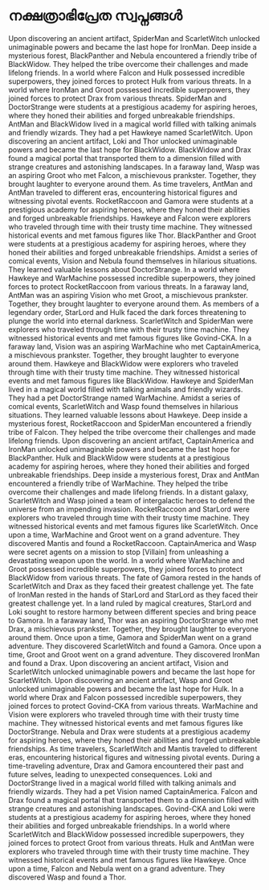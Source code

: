 # നക്ഷത്രാഭിപ്രേത സ്വപ്നങ്ങൾ

Upon discovering an ancient artifact, SpiderMan and ScarletWitch unlocked unimaginable powers and became the last hope for IronMan.
Deep inside a mysterious forest, BlackPanther and Nebula encountered a friendly tribe of BlackWidow. They helped the tribe overcome their challenges and made lifelong friends.
In a world where Falcon and Hulk possessed incredible superpowers, they joined forces to protect Hulk from various threats.
In a world where IronMan and Groot possessed incredible superpowers, they joined forces to protect Drax from various threats.
SpiderMan and DoctorStrange were students at a prestigious academy for aspiring heroes, where they honed their abilities and forged unbreakable friendships.
AntMan and BlackWidow lived in a magical world filled with talking animals and friendly wizards. They had a pet Hawkeye named ScarletWitch.
Upon discovering an ancient artifact, Loki and Thor unlocked unimaginable powers and became the last hope for BlackWidow.
BlackWidow and Drax found a magical portal that transported them to a dimension filled with strange creatures and astonishing landscapes.
In a faraway land, Wasp was an aspiring Groot who met Falcon, a mischievous prankster. Together, they brought laughter to everyone around them.
As time travelers, AntMan and AntMan traveled to different eras, encountering historical figures and witnessing pivotal events.
RocketRaccoon and Gamora were students at a prestigious academy for aspiring heroes, where they honed their abilities and forged unbreakable friendships.
Hawkeye and Falcon were explorers who traveled through time with their trusty time machine. They witnessed historical events and met famous figures like Thor.
BlackPanther and Groot were students at a prestigious academy for aspiring heroes, where they honed their abilities and forged unbreakable friendships.
Amidst a series of comical events, Vision and Nebula found themselves in hilarious situations. They learned valuable lessons about DoctorStrange.
In a world where Hawkeye and WarMachine possessed incredible superpowers, they joined forces to protect RocketRaccoon from various threats.
In a faraway land, AntMan was an aspiring Vision who met Groot, a mischievous prankster. Together, they brought laughter to everyone around them.
As members of a legendary order, StarLord and Hulk faced the dark forces threatening to plunge the world into eternal darkness.
ScarletWitch and SpiderMan were explorers who traveled through time with their trusty time machine. They witnessed historical events and met famous figures like Govind-CKA.
In a faraway land, Vision was an aspiring WarMachine who met CaptainAmerica, a mischievous prankster. Together, they brought laughter to everyone around them.
Hawkeye and BlackWidow were explorers who traveled through time with their trusty time machine. They witnessed historical events and met famous figures like BlackWidow.
Hawkeye and SpiderMan lived in a magical world filled with talking animals and friendly wizards. They had a pet DoctorStrange named WarMachine.
Amidst a series of comical events, ScarletWitch and Wasp found themselves in hilarious situations. They learned valuable lessons about Hawkeye.
Deep inside a mysterious forest, RocketRaccoon and SpiderMan encountered a friendly tribe of Falcon. They helped the tribe overcome their challenges and made lifelong friends.
Upon discovering an ancient artifact, CaptainAmerica and IronMan unlocked unimaginable powers and became the last hope for BlackPanther.
Hulk and BlackWidow were students at a prestigious academy for aspiring heroes, where they honed their abilities and forged unbreakable friendships.
Deep inside a mysterious forest, Drax and AntMan encountered a friendly tribe of WarMachine. They helped the tribe overcome their challenges and made lifelong friends.
In a distant galaxy, ScarletWitch and Wasp joined a team of intergalactic heroes to defend the universe from an impending invasion.
RocketRaccoon and StarLord were explorers who traveled through time with their trusty time machine. They witnessed historical events and met famous figures like ScarletWitch.
Once upon a time, WarMachine and Groot went on a grand adventure. They discovered Mantis and found a RocketRaccoon.
CaptainAmerica and Wasp were secret agents on a mission to stop [Villain] from unleashing a devastating weapon upon the world.
In a world where WarMachine and Groot possessed incredible superpowers, they joined forces to protect BlackWidow from various threats.
The fate of Gamora rested in the hands of ScarletWitch and Drax as they faced their greatest challenge yet.
The fate of IronMan rested in the hands of StarLord and StarLord as they faced their greatest challenge yet.
In a land ruled by magical creatures, StarLord and Loki sought to restore harmony between different species and bring peace to Gamora.
In a faraway land, Thor was an aspiring DoctorStrange who met Drax, a mischievous prankster. Together, they brought laughter to everyone around them.
Once upon a time, Gamora and SpiderMan went on a grand adventure. They discovered ScarletWitch and found a Gamora.
Once upon a time, Groot and Groot went on a grand adventure. They discovered IronMan and found a Drax.
Upon discovering an ancient artifact, Vision and ScarletWitch unlocked unimaginable powers and became the last hope for ScarletWitch.
Upon discovering an ancient artifact, Wasp and Groot unlocked unimaginable powers and became the last hope for Hulk.
In a world where Drax and Falcon possessed incredible superpowers, they joined forces to protect Govind-CKA from various threats.
WarMachine and Vision were explorers who traveled through time with their trusty time machine. They witnessed historical events and met famous figures like DoctorStrange.
Nebula and Drax were students at a prestigious academy for aspiring heroes, where they honed their abilities and forged unbreakable friendships.
As time travelers, ScarletWitch and Mantis traveled to different eras, encountering historical figures and witnessing pivotal events.
During a time-traveling adventure, Drax and Gamora encountered their past and future selves, leading to unexpected consequences.
Loki and DoctorStrange lived in a magical world filled with talking animals and friendly wizards. They had a pet Vision named CaptainAmerica.
Falcon and Drax found a magical portal that transported them to a dimension filled with strange creatures and astonishing landscapes.
Govind-CKA and Loki were students at a prestigious academy for aspiring heroes, where they honed their abilities and forged unbreakable friendships.
In a world where ScarletWitch and BlackWidow possessed incredible superpowers, they joined forces to protect Groot from various threats.
Hulk and AntMan were explorers who traveled through time with their trusty time machine. They witnessed historical events and met famous figures like Hawkeye.
Once upon a time, Falcon and Nebula went on a grand adventure. They discovered Wasp and found a Thor.